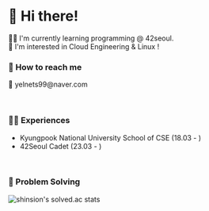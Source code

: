 
<h1> 👋 Hi there! </h1>
🧑‍💻 I'm currently learning programming @ 42seoul. <br>
👀 I'm interested in Cloud Engineering & Linux !

<h3> 📮  How to reach me </h3>
📧 yelnets99@naver.com <br>

<br><h3> 🧑‍💻 Experiences </h3>
- Kyungpook National University School of CSE (18.03 - )
- 42Seoul Cadet (23.03 - )

<br><h3> 📝  Problem Solving </h3>

![shinsion's solved.ac stats](https://github-readme-solvedac.hyp3rflow.vercel.app/api/?handle=shinsion)
